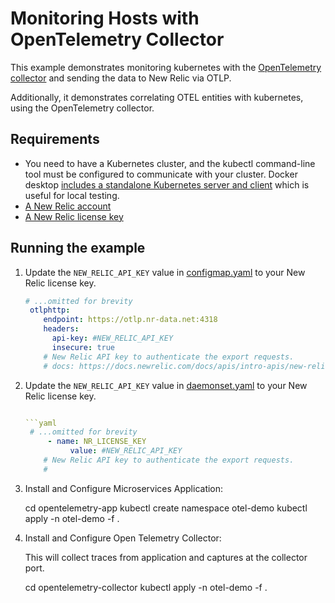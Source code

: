 # Monitoring Hosts with OpenTelemetry Collector

This example demonstrates monitoring kubernetes with the [OpenTelemetry collector](https://opentelemetry.io/docs/collector/) and sending the data to New Relic via OTLP.

Additionally, it demonstrates correlating OTEL entities with kubernetes, using the OpenTelemetry collector.

## Requirements

* You need to have a Kubernetes cluster, and the kubectl command-line tool must be configured to communicate with your cluster. Docker desktop [includes a standalone Kubernetes server and client](https://docs.docker.com/desktop/kubernetes/) which is useful for local testing.
* [A New Relic account](https://one.newrelic.com/)
* [A New Relic license key](https://docs.newrelic.com/docs/apis/intro-apis/new-relic-api-keys/#license-key)

## Running the example

 1. Update the `NEW_RELIC_API_KEY` value in [configmap.yaml](./opentelemetry-collector/configmap.yml) to your New Relic license key.
    ```yaml
    # ...omitted for brevity
     otlphttp:
        endpoint: https://otlp.nr-data.net:4318
        headers:
          api-key: #NEW_RELIC_API_KEY
          insecure: true
        # New Relic API key to authenticate the export requests.
        # docs: https://docs.newrelic.com/docs/apis/intro-apis/new-relic-api-keys/#license-key
    ```
2. Update the `NEW_RELIC_API_KEY` value in [daemonset.yaml](./opentelemetry-collector/daemonset.yml) to your New Relic license key.
    ```yaml

    ```yaml
     # ...omitted for brevity
         - name: NR_LICENSE_KEY
              value: #NEW_RELIC_API_KEY
        # New Relic API key to authenticate the export requests.
        # 
     ```


 3. Install and Configure Microservices Application:  

    cd opentelemetry-app
    kubectl create namespace otel-demo
    kubectl apply -n otel-demo -f .

 4. Install and Configure Open Telemetry Collector:  

    This will collect traces from application and captures at the collector port.

    cd opentelemetry-collector
     kubectl apply -n otel-demo -f .


    